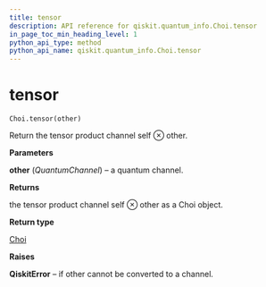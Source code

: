 ```yaml
---
title: tensor
description: API reference for qiskit.quantum_info.Choi.tensor
in_page_toc_min_heading_level: 1
python_api_type: method
python_api_name: qiskit.quantum_info.Choi.tensor
---
```


# tensor

<span id="qiskit.quantum_info.Choi.tensor" />

`Choi.tensor(other)`

Return the tensor product channel self ⊗ other.

**Parameters**

**other** (*QuantumChannel*) – a quantum channel.

**Returns**

the tensor product channel self ⊗ other as a Choi object.

**Return type**

[Choi](qiskit.quantum_info.Choi "qiskit.quantum_info.Choi")

**Raises**

**QiskitError** – if other cannot be converted to a channel.

